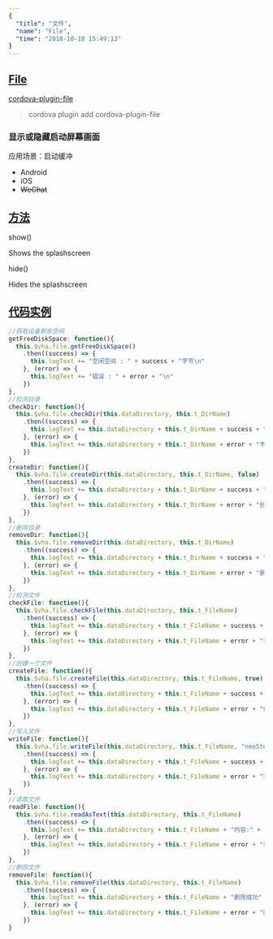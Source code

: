 ```yaml
---
{
  "title": "文件",
  "name": "File",
  "time": "2018-10-18 15:49:13"
}
---
```

<!-- ------------------------------------------- -->
<section id="File">

# **[File](#File)**

<p><a class="ui-r-npm" href="https://www.npmjs.com/package/cordova-plugin-file" target="_blank">cordova-plugin-file</a></p>

> cordova plugin add cordova-plugin-file

### 显示或隐藏启动屏幕画面

<p class="_cl-aaaaaa">应用场景：启动缓冲</p>

+ Android
+ iOS
+ ~~WeChat~~

</section>
<!-- ------------------------------------------- -->
<section id="Scenes">

## **[方法](#Methods)**

<p class="ui-r-note _bdc-info">show()</p>

Shows the splashscreen

<p class="ui-r-note _bdc-info">hide()</p>

Hides the splashscreen

</section>
<!-- ------------------------------------------- -->
<section id="code">

## **[代码实例](#code)**

```javascript
//获取设备剩余空间
getFreeDiskSpace: function(){
  this.$vha.file.getFreeDiskSpace()
    .then((success) => {
      this.logText += "空闲空间 : " + success + "字节\n"
    }, (error) => {
      this.logText += "错误 : " + error + "\n"
    })
},
//检测目录
checkDir: function(){
  this.$vha.file.checkDir(this.dataDirectory, this.t_DirName)
    .then((success) => {
      this.logText += this.dataDirectory + this.t_DirName + success + "存在\n"
    }, (error) => {
      this.logText += this.dataDirectory + this.t_DirName + error + "不存在\n"
    })
},
createDir: function(){
  this.$vha.file.createDir(this.dataDirectory, this.t_DirName, false)
    .then((success) => {
      this.logText += this.dataDirectory + this.t_DirName + success + "创建目录成功\n"
    }, (error) => {
      this.logText += this.dataDirectory + this.t_DirName + error + "创建目录失败\n"
    })
},
//删除目录
removeDir: function(){
  this.$vha.file.removeDir(this.dataDirectory, this.t_DirName)
    .then((success) => {
      this.logText += this.dataDirectory + this.t_DirName + success + "删除成功\n"
    }, (error) => {
      this.logText += this.dataDirectory + this.t_DirName + error + "删除失败\n"
    })
},
//检测文件
checkFile: function(){
  this.$vha.file.checkFile(this.dataDirectory, this.t_FileName)
    .then((success) => {
      this.logText += this.dataDirectory + this.t_FileName + success + "存在\n"
    }, (error) => {
      this.logText += this.dataDirectory + this.t_FileName + error + "不存在\n"
    })
},
//创建一个文件
createFile: function(){
  this.$vha.file.createFile(this.dataDirectory, this.t_FileName, true)
    .then((success) => {
      this.logText += this.dataDirectory + this.t_FileName + success + "创建文件成功\n"
    }, (error) => {
      this.logText += this.dataDirectory + this.t_FileName + error + "创建文件失败\n"
    })
},
//写入文件
writeFile: function(){
  this.$vha.file.writeFile(this.dataDirectory, this.t_FileName, "neoStudioGroup.com", true)
    .then((success) => {
      this.logText += this.dataDirectory + this.t_FileName + success + "写入文件成功\n"
    }, (error) => {
      this.logText += this.dataDirectory + this.t_FileName + error + "写入文件失败\n"
    })
},
//读取文件
readFile: function(){
  this.$vha.file.readAsText(this.dataDirectory, this.t_FileName)
    .then((success) => {
      this.logText += this.dataDirectory + this.t_FileName + "内容:" + success + "读取内容成功\n"
    }, (error) => {
      this.logText += this.dataDirectory + this.t_FileName + error + "读取内容失败\n"
    })
},
//删除文件
removeFile: function(){
  this.$vha.file.removeFile(this.dataDirectory, this.t_FileName)
    .then((success) => {
      this.logText += this.dataDirectory + this.t_FileName + "删除成功" + success + "\n"
    }, (error) => {
      this.logText += this.dataDirectory + this.t_FileName + error + "删除失败\n"
    })
}
```

</section>
<!-- ------------------------------------------- -->